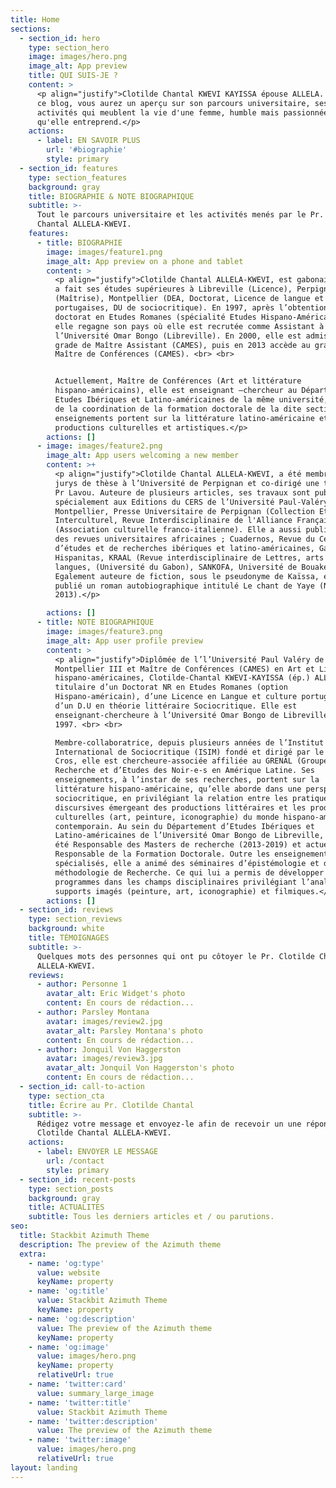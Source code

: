 ```yaml
---
title: Home
sections:
  - section_id: hero
    type: section_hero
    image: images/hero.png
    image_alt: App preview
    title: QUI SUIS-JE ?
    content: >
      <p align="justify">Clotilde Chantal KWEVI KAYISSA épouse ALLELA. A travers
      ce blog, vous aurez un aperçu sur son parcours universitaire, ses
      activités qui meublent la vie d'une femme, humble mais passionnée par ce
      qu'elle entreprend.</p>
    actions:
      - label: EN SAVOIR PLUS
        url: '#biographie'
        style: primary
  - section_id: features
    type: section_features
    background: gray
    title: BIOGRAPHIE & NOTE BIOGRAPHIQUE
    subtitle: >-
      Tout le parcours universitaire et les activités menés par le Pr. Clotilde
      Chantal ALLELA-KWEVI.
    features:
      - title: BIOGRAPHIE
        image: images/feature1.png
        image_alt: App preview on a phone and tablet
        content: >
          <p align="justify">Clotilde Chantal ALLELA-KWEVI, est gabonaise. Elle
          a fait ses études supérieures à Libreville (Licence), Perpignan
          (Maîtrise), Montpellier (DEA, Doctorat, Licence de langue et culture
          portugaises, DU de sociocritique). En 1997, après l’obtention de son
          doctorat en Etudes Romanes (spécialité Etudes Hispano-Américaines),
          elle regagne son pays où elle est recrutée comme Assistant à
          l’Université Omar Bongo (Libreville). En 2000, elle est admise au
          grade de Maître Assistant (CAMES), puis en 2013 accède au grade de
          Maître de Conférences (CAMES). <br> <br>


          Actuellement, Maître de Conférences (Art et littérature
          hispano-américains), elle est enseignant –chercheur au Département des
          Etudes Ibériques et Latino-américaines de la même université, chargée
          de la coordination de la formation doctorale de la dite section. Ses
          enseignements portent sur la littérature latino-américaine et les
          productions culturelles et artistiques.</p>
        actions: []
      - image: images/feature2.png
        image_alt: App users welcoming a new member
        content: >+
          <p align="justify">Clotilde Chantal ALLELA-KWEVI, a été membre des
          jurys de thèse à l’Université de Perpignan et co-dirigé une thèse avec
          Pr Lavou. Auteure de plusieurs articles, ses travaux sont publiés
          spécialement aux Editions du CERS de l’Université Paul-Valéry de
          Montpellier, Presse Universitaire de Perpignan (Collection Etudes),
          Interculturel, Revue Interdisciplinaire de l'Alliance Française
          (Association culturelle franco-italienne). Elle a aussi publié dans
          des revues universitaires africaines ; Cuadernos, Revue du Centre
          d’études et de recherches ibériques et latino-américaines, Gabonica,
          Hispanitas, KRAAL (Revue interdisciplinaire de Lettres, arts et
          langues, (Université du Gabon), SANKOFA, Université de Bouaké.
          Egalement auteure de fiction, sous le pseudonyme de Kaïssa, elle a
          publié un roman autobiographique intitulé Le chant de Yaye (Nten,
          2013).</p>

        actions: []
      - title: NOTE BIOGRAPHIQUE
        image: images/feature3.png
        image_alt: App user profile preview
        content: >
          <p align="justify">Diplômée de l’l’Université Paul Valéry de
          Montpellier III et Maître de Conférences (CAMES) en Art et Littérature
          hispano-américaines, Clotilde-Chantal KWEVI-KAYISSA (ép.) ALLELA est
          titulaire d’un Doctorat NR en Etudes Romanes (option
          Hispano-américain), d’une Licence en Langue et culture portugaises et
          d’un D.U en théorie littéraire Sociocritique. Elle est
          enseignant-chercheure à l’Université Omar Bongo de Libreville depuis
          1997. <br> <br>

          Membre-collaboratrice, depuis plusieurs années de l’Institut
          International de Sociocritique (ISIM) fondé et dirigé par le Pr Edmond
          Cros, elle est chercheure-associée affiliée au GRENAL (Groupe de
          Recherche et d’Etudes des Noir-e-s en Amérique Latine. Ses
          enseignements, à l’instar de ses recherches, portent sur la
          littérature hispano-américaine, qu’elle aborde dans une perspective
          sociocritique, en privilégiant la relation entre les pratiques
          discursives émergeant des productions littéraires et les productions
          culturelles (art, peinture, iconographie) du monde hispano-américain
          contemporain. Au sein du Département d’Etudes Ibériques et
          Latino-américaines de l’Université Omar Bongo de Libreville, elle a
          été Responsable des Masters de recherche (2013-2019) et actuellement
          Responsable de la Formation Doctorale. Outre les enseignements
          spécialisés, elle a animé des séminaires d’épistémologie et de
          méthodologie de Recherche. Ce qui lui a permis de développer des
          programmes dans les champs disciplinaires privilégiant l’analyse des
          supports imagés (peinture, art, iconographie) et filmiques.</p>
        actions: []
  - section_id: reviews
    type: section_reviews
    background: white
    title: TÉMOIGNAGES
    subtitle: >-
      Quelques mots des personnes qui ont pu côtoyer le Pr. Clotilde Chantal
      ALLELA-KWEVI.
    reviews:
      - author: Personne 1
        avatar_alt: Eric Widget's photo
        content: En cours de rédaction...
      - author: Parsley Montana
        avatar: images/review2.jpg
        avatar_alt: Parsley Montana's photo
        content: En cours de rédaction...
      - author: Jonquil Von Haggerston
        avatar: images/review3.jpg
        avatar_alt: Jonquil Von Haggerston's photo
        content: En cours de rédaction...
  - section_id: call-to-action
    type: section_cta
    title: Écrire au Pr. Clotilde Chantal
    subtitle: >-
      Rédigez votre message et envoyez-le afin de recevoir un une réponse du Pr.
      Clotilde Chantal ALLELA-KWEVI.
    actions:
      - label: ENVOYER LE MESSAGE
        url: /contact
        style: primary
  - section_id: recent-posts
    type: section_posts
    background: gray
    title: ACTUALITES
    subtitle: Tous les derniers articles et / ou parutions.
seo:
  title: Stackbit Azimuth Theme
  description: The preview of the Azimuth theme
  extra:
    - name: 'og:type'
      value: website
      keyName: property
    - name: 'og:title'
      value: Stackbit Azimuth Theme
      keyName: property
    - name: 'og:description'
      value: The preview of the Azimuth theme
      keyName: property
    - name: 'og:image'
      value: images/hero.png
      keyName: property
      relativeUrl: true
    - name: 'twitter:card'
      value: summary_large_image
    - name: 'twitter:title'
      value: Stackbit Azimuth Theme
    - name: 'twitter:description'
      value: The preview of the Azimuth theme
    - name: 'twitter:image'
      value: images/hero.png
      relativeUrl: true
layout: landing
---
```

